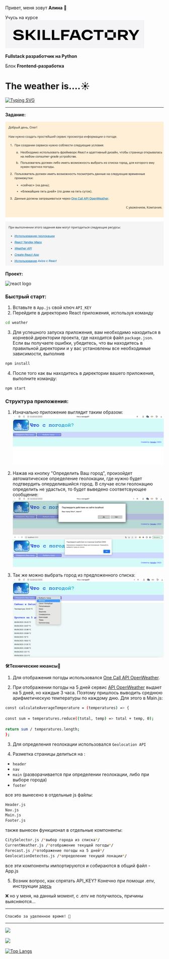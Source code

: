 Привет, меня зовут **Алина** 👋

Учусь на курсе ![logo_sf](./img/logo_sf.png) 

**Fullstack разработчик на Python**
 

Блок **Frontend-разработка**
# The weather is....☀️


[![Typing SVG](https://readme-typing-svg.herokuapp.com?font=Fira+Code&pause=1000&color=F70417&width=435&lines=F1-React)](https://git.io/typing-svg)
___



**Задание:**

![task](./img/task.png)

**Проект:**

![react logo](https://static.tildacdn.com/tild6532-6439-4364-b361-653464346432/React_logo_wordmark.png)

### **Быстрый старт:**

1. Вставьте в ```App.js``` свой ключ ```API_KEY```
2. Перейдите в директорию React приложения, используя команду
 ```bash
cd weather
```
3. Для успешного запуска приложения, вам необходимо находиться в корневой директории проекта, где находится файл ```package.json```. Если вы получаете ошибки, убедитесь, что вы находитесь в правильной директории и у вас установлены все необходимые зависимости, выполнив 
```bash
npm install
```
4. После того как вы находитесь в директории вашего приложения, выполните команду:

```bash
npm start
```

### **Структура приложения:**

1. Изначально приложение выглядит таким образом:
![doc_pic](./img/start.png)

2. Нажав на кнопку "Определить Ваш город", произойдет автоматическое определение геолокации, где нужно будет подтвердить оперделившийся город. В случае если геолокацию определить не удасться, то будет выведено соответсвующее сообщение:
![doc_pic](./img/location.png)
![doc_pic](./img/locatunaval.png)

3. Так же можно выбрать город из предложенного списка:
![doc_pic](./img/citylist.png)   


**🛠️Технические нюансы🔩**

1. Для отображения погоды использовался  [One Call API OpenWeather](https://openweathermap.org/api).

2. При отображении погоды на 5 дней сервис [API OpenWeather](https://openweathermap.org/forecast5) выдает на 5 дней, но каждые 3 часа. Поэтому пришлось выводить среднюю арифметическую температуры по каждому дню. Для этого в Main.js:
```bash
const calculateAverageTemperature = (temperatures) => {

const sum = temperatures.reduce((total, temp) => total + temp, 0);
    
return sum / temperatures.length;
};    
```

3. Для определения геолокации использовался ```Geolocation API```

4. Разметка страницы делиться на :
- ```header```
- ```nav```
- ```main``` (разворачивается при определении геолокации, либо при выборе города)
- ```footer```

все это вынесено в отдельные js файлы: 
```bash
Header.js
Nav.js
Main.js
Footer.js
```
также вынесен функционал в отдельные компоненты:
```bash
CitySelector.js /*выбор города из списка*/
CurrentWeather.js /*отображение текущей погоды*/
Forecast.js /*отображение погоды на 5 дней*/
GeolocationDetectes.js /*определение текущей локации*/
```
все эти компоненты импортируются и собираются в общий файл - App.js

5. Возник вопрос, как спрятать API_KEY? Конечно при помощи .env, инструкции [здесь](http://fkn.ktu10.com/?q=node/16507)

❌ но у меня, на данный момент, с .env не получилось, причины выясняются...

----
```` Спасибо за уделенное время! 🙏 ````

___

![](https://github-profile-summary-cards.vercel.app/api/cards/profile-details?username=Nimalia&theme=solarized_dark)


![](https://komarev.com/ghpvc/?username=Nimalia)

[![Top Langs](https://github-readme-stats.vercel.app/api/top-langs/?username=anuraghazra)](https://github.com/anuraghazra/github-readme-stats)
